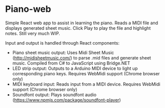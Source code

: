 Piano-web
===========

Simple React web app to assist in learning the piano. Reads a MIDI file and displays generated sheet music. Click Play to play the file and highlight notes. Still very much WIP.

Input and output is handled through React components:
- Piano sheet music output: Uses Midi Sheet Music (http://midisheetmusic.com/) to parse .mid files and generate sheet music. Compiled from C# to JavaScript using Bridge.NET
- LED strip output: Outputs to a Arduino MIDI device to light up corresponding piano keys. Requires WebMidi support (Chrome browser only)
- MIDI keyboard input: Reads input from a MIDI device. Requires WebMidi support (Chrome browser only)
- Soundfont output: Plays soundfont audio (https://www.npmjs.com/package/soundfont-player)